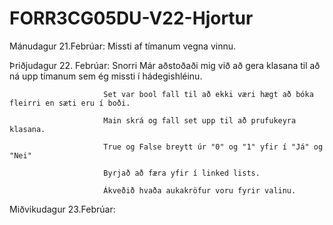 # FORR3CG05DU-V22-Hjortur

Mánudagur 21.Febrúar: Missti af tímanum vegna vinnu.

Þriðjudagur 22. Febrúar: 
                         Snorri Már aðstoðaði mig við að gera klasana til að ná upp tímanum sem ég missti í hádegishléinu. 

                         Set var bool fall til að ekki væri hægt að bóka fleirri en sæti eru í boði.
                         
                         Main skrá og fall set upp til að prufukeyra klasana.
                         
                         True og False breytt úr "0" og "1" yfir í "Já" og "Nei"
                         
                         Byrjað að færa yfir í linked lists.
                         
                         Ákveðið hvaða aukakröfur voru fyrir valinu.
                         
Miðvikudagur 23.Febrúar: 
                         
